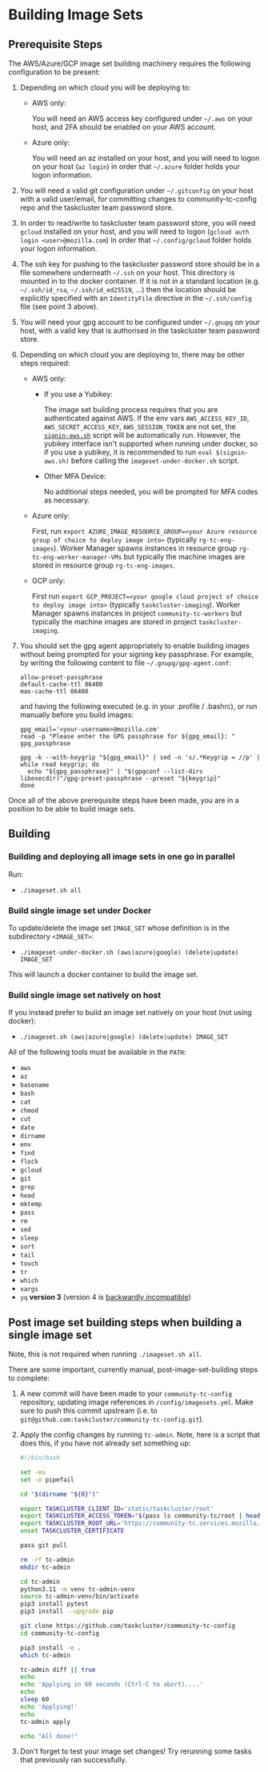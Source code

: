 # Building Image Sets

## Prerequisite Steps

The AWS/Azure/GCP image set building machinery requires the following configuration
to be present:

1) Depending on which cloud you will be deploying to:

     * AWS only:

       You will need an AWS access key configured under `~/.aws` on your host,
       and 2FA should be enabled on your AWS account.

     * Azure only:

       You will need an az installed on your host, and you will need to logon on
       your host (`az login`) in order that `~/.azure` folder holds your logon
       information.

2) You will need a valid git configuration under `~/.gitconfig` on your host with
   a valid user/email, for committing changes to community-tc-config repo and the
   taskcluster team password store.

3) In order to read/write to taskcluster team password store, you will need
   `gcloud` installed on your host, and you will need to logon (`gcloud auth login
   <user>@mozilla.com`) in order that `~/.config/gcloud` folder holds your logon
   information.

4) The ssh key for pushing to the taskcluster password store should be in a file
   somewhere underneath `~/.ssh` on your host. This directory is mounted in to the
   docker container. If it is not in a standard location (e.g. `~/.ssh/id_rsa`,
   `~/.ssh/id_ed25519`, ...) then the location should be explicitly specified with
   an `IdentityFile` directive in the `~/.ssh/config` file (see point 3 above).

5) You will need your gpg account to be configured under `~/.gnupg` on your host,
   with a valid key that is authorised in the taskcluster team password store.

6) Depending on which cloud you are deploying to, there may be other steps
   required:

     * AWS only:

       * If you use a Yubikey:

         The image set building process requires that you are authenticated against
         AWS. If the env vars `AWS_ACCESS_KEY_ID`, `AWS_SECRET_ACCESS_KEY`,
         `AWS_SESSION_TOKEN` are not set, the [`signin-aws.sh`](signin-aws.sh)
         script will be automatically run. However, the yubikey interface isn't
         supported when running under docker, so if you use a yubikey, it is recommended
         to run `eval $(signin-aws.sh)` before calling the `imageset-under-docker.sh` script.

       * Other MFA Device:
 
         No additional steps needed, you will be prompted for MFA codes as necessary.

     * Azure only:

       First, run `export AZURE_IMAGE_RESOURCE_GROUP=<your Azure resource group of choice to deploy image into>`
       (typically `rg-tc-eng-images`). Worker Manager spawns instances in resource group
       `rg-tc-eng-worker-manager-VMs` but typically the machine images are stored in resource group
       `rg-tc-eng-images`.

     * GCP only:

       First run `export GCP_PROJECT=<your google cloud project of choice to deploy image into>`
       (typically `taskcluster-imaging`). Worker Manager spawns instances in project
       `community-tc-workers` but typically the machine images are stored in project
       `taskcluster-imaging`.

7) You should set the gpg agent appropriately to enable building images without
   being prompted for your signing key passphrase. For example, by writing the
   following content to file `~/.gnupg/gpg-agent.conf`:

   ```
   allow-preset-passphrase
   default-cache-ttl 86400
   max-cache-ttl 86400
   ```

   and having the following executed (e.g. in your .profile / .bashrc), or run manually
   before you build images:

   ```
   gpg_email='<your-username>@mozilla.com'
   read -p "Please enter the GPG passphrase for ${gpg_email}: " gpg_passphrase

   gpg -k --with-keygrip "${gpg_email}" | sed -n 's/.*Keygrip = //p' | while read keygrip; do
     echo "${gpg_passphrase}" | "$(gpgconf --list-dirs libexecdir)"/gpg-preset-passphrase --preset "${keygrip}"
   done
   ```

Once all of the above prerequisite steps have been made, you are in a position
to be able to build image sets.

## Building

### Building and deploying all image sets in one go in parallel

Run:

  * `./imageset.sh all`

### Build single image set under Docker

To update/delete the image set `IMAGE_SET` whose definition is in the
subdirectory `<IMAGE_SET>`:

  * `./imageset-under-docker.sh (aws|azure|google) (delete|update) IMAGE_SET`

This will launch a docker container to build the image set.

### Build single image set natively on host

If you instead prefer to build an image set natively on your host (not using docker):

  * `./imageset.sh (aws|azure|google) (delete|update) IMAGE_SET`

All of the following tools must be available in the `PATH`:

  * `aws`
  * `az`
  * `basename`
  * `bash`
  * `cat`
  * `chmod`
  * `cut`
  * `date`
  * `dirname`
  * `env`
  * `find`
  * `flock`
  * `gcloud`
  * `git`
  * `grep`
  * `head`
  * `mktemp`
  * `pass`
  * `rm`
  * `sed`
  * `sleep`
  * `sort`
  * `tail`
  * `touch`
  * `tr`
  * `which`
  * `xargs`
  * `yq` **version 3** (version 4 is [backwardly incompatible](https://mikefarah.gitbook.io/yq/upgrading-from-v3))

## Post image set building steps when building a single image set

Note, this is not required when running `./imageset.sh all`.

There are some important, currently manual, post-image-set-building steps to
complete:

1) A new commit will have been made to your `community-tc-config` repository,
   updating image references in `/config/imagesets.yml`. Make sure to push this
   commit upstream (i.e. to `git@github.com:taskcluster/community-tc-config.git`).

2) Apply the config changes by running `tc-admin`. Note, here is a script that
   does this, if you have not already set something up:

   ```bash
   #!/bin/bash

   set -eu
   set -o pipefail

   cd "$(dirname "${0}")"

   export TASKCLUSTER_CLIENT_ID='static/taskcluster/root'
   export TASKCLUSTER_ACCESS_TOKEN="$(pass ls community-tc/root | head -1)"
   export TASKCLUSTER_ROOT_URL='https://community-tc.services.mozilla.com'
   unset TASKCLUSTER_CERTIFICATE

   pass git pull

   rm -rf tc-admin
   mkdir tc-admin

   cd tc-admin
   python3.11 -m venv tc-admin-venv
   source tc-admin-venv/bin/activate
   pip3 install pytest
   pip3 install --upgrade pip

   git clone https://github.com/taskcluster/community-tc-config
   cd community-tc-config

   pip3 install -e .
   which tc-admin

   tc-admin diff || true
   echo
   echo 'Applying in 60 seconds (Ctrl-C to abort)....'
   echo
   sleep 60
   echo 'Applying!'
   echo
   tc-admin apply

   echo "All done!"
   ```

3) Don't forget to test your image set changes! Try rerunning some tasks that
   previously ran successfully.
